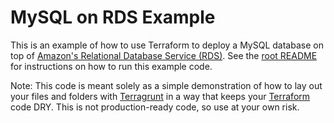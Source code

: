 # MySQL on RDS Example

This is an example of how to use Terraform to deploy a MySQL database on top of [Amazon's Relational Database Service
(RDS)](https://aws.amazon.com/rds/). See the [root README](https://github.com/terraform-modules-krish/terragrunt-infrastructure-modules-example/blob/v0.7.0/README.md) for instructions on how to run this example code. 

Note: This code is meant solely as a simple demonstration of how to lay out your files and folders with 
[Terragrunt](https://github.com/terraform-modules-krish/terragrunt) in a way that keeps your [Terraform](https://www.terraform.io) 
code DRY. This is not production-ready code, so use at your own risk.
